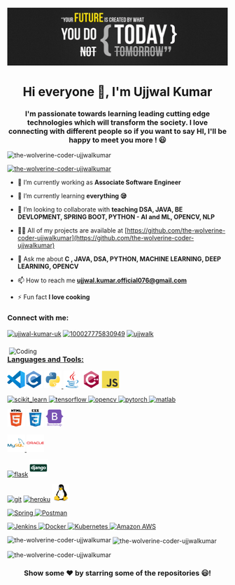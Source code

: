 

[![MasterHead](https://github.com/the-wolverine-coder-UjjwalKumar/the-wolverine-coder-UjjwalKumar/blob/main/back.png)](https://github.com/the-wolverine-coder-UjjwalKumar)


<h1 align="center">Hi everyone 👋, I'm Ujjwal Kumar</h1>
<h3 align="center">I'm passionate towards learning leading cutting edge technologies which will transform the society. I love connecting with different people so if you want to say HI, I'll be happy to meet you more ! 😃</h3>

<p align="left"> <img src="https://komarev.com/ghpvc/?username=the-wolverine-coder-ujjwalkumar&label=Profile%20views&color=0e75b6&style=flat" alt="the-wolverine-coder-ujjwalkumar" /> </p>

<p align="left"> <a href="https://github.com/ryo-ma/github-profile-trophy"><img src="https://github-profile-trophy.vercel.app/?username=the-wolverine-coder-ujjwalkumar" alt="the-wolverine-coder-ujjwalkumar" /></a> </p>

- 🔭 I’m currently working as **Associate Software Engineer**

- 🌱 I’m currently learning **everything 😪**

- 👯 I’m looking to collaborate with **teaching DSA, JAVA, BE DEVLOPMENT, SPRING BOOT, PYTHON - AI and ML, OPENCV, NLP**

- 👨‍💻 All of my projects are available at [https://github.com/the-wolverine-coder-ujjwalkumar](https://github.com/the-wolverine-coder-ujjwalkumar)

- 💬 Ask me about **C , JAVA, DSA, PYTHON, MACHINE LEARNING, DEEP LEARNING, OPENCV**

- 📫 How to reach me **ujjwal.kumar.official076@gmail.com**

- ⚡ Fun fact **I love cooking**

<h3 align="left">Connect with me:</h3>
<p align="left">
<a href="https://linkedin.com/in/ujjwal-kumar-uk" target="blank"><img align="center" src="https://cdn.jsdelivr.net/npm/simple-icons@3.0.1/icons/linkedin.svg" alt="ujjwal-kumar-uk" height="30" width="40" /></a>
<a href="https://fb.com/100027775830949" target="blank"><img align="center" src="https://cdn.jsdelivr.net/npm/simple-icons@3.0.1/icons/facebook.svg" alt="100027775830949" height="30" width="40" /></a>
<a href="https://www.hackerrank.com/ujjwalk" target="blank"><img align="center" src="https://cdn.jsdelivr.net/npm/simple-icons@3.0.1/icons/hackerrank.svg" alt="ujjwalk" height="30" width="40" /></a>
</p>


  <a href="https://tenor.com/view/programing-crazy-hard-developer-gif-7866344">
  <img align="right" alt="Coding" width="500" src="https://media.giphy.com/media/p4NLw3I4U0idi/giphy.gif">

<h3 align="left">Languages and Tools:</h3>
<p align="left"> 
<a href="https://www.arduino.cc/" target="_blank"><a href="https://code.visualstudio.com" ><img align="left" alt="Visual Studio Code" width="40" height="40" src="https://raw.githubusercontent.com/github/explore/80688e429a7d4ef2fca1e82350fe8e3517d3494d/topics/visual-studio-code/visual-studio-code.png" alt="VSCode" /></a>
<a href="https://www.cprogramming.com/" target="_blank"><img src="https://raw.githubusercontent.com/devicons/devicon/master/icons/c/c-original.svg" alt="c" width="40" height="40"/></a>
<a href="https://www.python.org" target="_blank"> <img src="https://raw.githubusercontent.com/devicons/devicon/master/icons/python/python-original.svg" alt="python" width="40" height="40"/> </a> 
<a href="https://www.java.com" target="_blank"> <img src="https://raw.githubusercontent.com/devicons/devicon/master/icons/java/java-original.svg" alt="java" width="40" height="40"/></a>
<a href="https://www.w3schools.com/cpp/" target="_blank"><img src="https://raw.githubusercontent.com/devicons/devicon/master/icons/cplusplus/cplusplus-original.svg" alt="cplusplus" width="40" height="40"/></a>
<a href="https://developer.mozilla.org/en-US/docs/Web/JavaScript" target="_blank"><img src="https://raw.githubusercontent.com/devicons/devicon/master/icons/javascript/javascript-original.svg" alt="javascript" width="40" height="40"/></a>

<a href="https://scikit-learn.org/" target="_blank"> <img src="https://upload.wikimedia.org/wikipedia/commons/0/05/Scikit_learn_logo_small.svg" alt="scikit_learn" width="40" height="40"/> </a> 
<a href="https://www.tensorflow.org" target="_blank"> <img src="https://www.vectorlogo.zone/logos/tensorflow/tensorflow-icon.svg" alt="tensorflow" width="40" height="40"/> </a> 
<a href="https://opencv.org/" target="_blank"> <img src="https://www.vectorlogo.zone/logos/opencv/opencv-icon.svg" alt="opencv" width="40" height="40"/> </a>
<a href="https://pytorch.org/" target="_blank"> <img src="https://www.vectorlogo.zone/logos/pytorch/pytorch-icon.svg" alt="pytorch" width="40" height="40"/> </a> 
<a href="https://www.mathworks.com/" target="_blank"> <img src="https://raw.githubusercontent.com/simple-icons/simple-icons/master/icons/mathworks.svg" alt="matlab" width="40" height="40"/></a>

<a href="https://www.w3.org/html/" target="_blank"><img src="https://raw.githubusercontent.com/devicons/devicon/master/icons/html5/html5-original-wordmark.svg" alt="html5" width="40" height="40"/></a>
<a href="https://www.w3schools.com/css/" target="_blank"><img src="https://raw.githubusercontent.com/devicons/devicon/master/icons/css3/css3-original-wordmark.svg" alt="css3" width="40" height="40"/></a>
<a href="https://getbootstrap.com" target="_blank"><img src="https://raw.githubusercontent.com/devicons/devicon/master/icons/bootstrap/bootstrap-plain-wordmark.svg" alt="bootstrap" width="40" height="40"/></a>

<a href="https://www.mysql.com/" target="_blank"><img src="https://raw.githubusercontent.com/devicons/devicon/master/icons/mysql/mysql-original-wordmark.svg" alt="mysql" width="40" height="40"/> </a>
<a href="https://www.oracle.com/" target="_blank"> <img src="https://raw.githubusercontent.com/devicons/devicon/master/icons/oracle/oracle-original.svg" alt="oracle" width="40" height="40"/> </a> 

<a href="https://flask.palletsprojects.com/" target="_blank"><img src="https://www.vectorlogo.zone/logos/pocoo_flask/pocoo_flask-icon.svg" alt="flask" width="40" height="40" /></a>
<a href="https://www.djangoproject.com/" target="_blank"><img src="https://raw.githubusercontent.com/devicons/devicon/master/icons/django/django-original.svg" alt="django" width="40" height="40"/></a>

<a href="https://git-scm.com/" target="_blank"><img src="https://www.vectorlogo.zone/logos/git-scm/git-scm-icon.svg" alt="git" width="40" height="40"/></a>
<a href="https://heroku.com" target="_blank"><img src="https://www.vectorlogo.zone/logos/heroku/heroku-icon.svg" alt="heroku" width="40" height="40"/></a>
<a href="https://www.linux.org/" target="_blank"> <img src="https://raw.githubusercontent.com/devicons/devicon/master/icons/linux/linux-original.svg" alt="linux" width="40" height="40"/></a>

<a href="https://spring.io/" target="_blank"> <img src="https://www.vectorlogo.zone/logos/springio/springio-icon.svg" alt="Spring" width="40" height="40"/> </a> 
<a href="https://postman.com" target="_blank"> <img src="https://www.vectorlogo.zone/logos/getpostman/getpostman-icon.svg" alt="Postman" width="40" height="40"/> </a> 

<a href="https://www.jenkins.io/" target="_blank"> <img src="https://www.vectorlogo.zone/logos/jenkins/jenkins-icon.svg" width="50" height="50" alt="Jenkins" /> </a>
<a href="https://www.docker.com/" target="_blank"> <img src="https://www.vectorlogo.zone/logos/docker/docker-tile.svg" width="50" height="50" alt="Docker" /> </a>
<a href="https://kubernetes.io/" target="_blank"> <img src="https://www.vectorlogo.zone/logos/kubernetes/kubernetes-icon.svg" width="50" height="50" alt="Kubernetes" /> </a>
<a href="https://aws.amazon.com/" target="_blank"> <img src="https://www.vectorlogo.zone/logos/amazon_aws/amazon_aws-icon.svg" width="50" height="50" alt="Amazon AWS" /> </a>
  

</p>

<p><img align="left" src="https://github-readme-stats.vercel.app/api/top-langs?username=the-wolverine-coder-ujjwalkumar&show_icons=true&theme=highcontrast&locale=en&layout=compact" alt="the-wolverine-coder-ujjwalkumar" /></p>

<p>&nbsp;<img align="center" src="https://github-readme-stats.vercel.app/api?username=the-wolverine-coder-ujjwalkumar&show_icons=true&locale=en&theme=highcontrast" alt="the-wolverine-coder-ujjwalkumar" /></p>

<p><img align="center" src="https://github-readme-streak-stats.herokuapp.com/?user=the-wolverine-coder-ujjwalkumar&count_private=true&theme=highcontrast" alt="the-wolverine-coder-ujjwalkumar" /></p>


<div align="center">

### Show some ❤️ by starring some of the repositories 😃!

</div>


<!---
the-wolverine-coder-UjjwalKumar/the-wolverine-coder-UjjwalKumar is a ✨ special ✨ repository because its `README.md` (this file) appears on your GitHub profile.
You can click the Preview link to take a look at your changes.
--->

